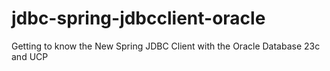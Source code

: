 # jdbc-spring-jdbcclient-oracle
Getting to know the New Spring JDBC Client with the Oracle Database 23c and UCP
